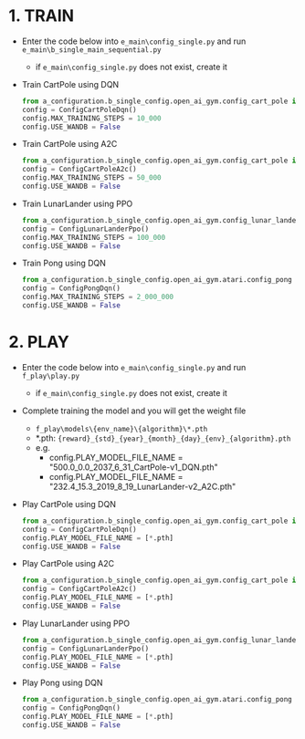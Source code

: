 # 1. TRAIN
- Enter the code below into ```e_main\config_single.py``` and run ```e_main\b_single_main_sequential.py``` 
  - if ```e_main\config_single.py``` does not exist, create it
  
- Train CartPole using DQN
  ```python
  from a_configuration.b_single_config.open_ai_gym.config_cart_pole import ConfigCartPoleDqn
  config = ConfigCartPoleDqn()
  config.MAX_TRAINING_STEPS = 10_000
  config.USE_WANDB = False 
  ``` 
- Train CartPole using A2C
  ```python
  from a_configuration.b_single_config.open_ai_gym.config_cart_pole import ConfigCartPoleA2c
  config = ConfigCartPoleA2c()
  config.MAX_TRAINING_STEPS = 50_000
  config.USE_WANDB = False
  ```
- Train LunarLander using PPO
  ```python
  from a_configuration.b_single_config.open_ai_gym.config_lunar_lander import ConfigLunarLanderPpo
  config = ConfigLunarLanderPpo()
  config.MAX_TRAINING_STEPS = 100_000
  config.USE_WANDB = False  
  ```
- Train Pong using DQN
  ```python
  from a_configuration.b_single_config.open_ai_gym.atari.config_pong import ConfigPongDqn
  config = ConfigPongDqn()
  config.MAX_TRAINING_STEPS = 2_000_000
  config.USE_WANDB = False  
  ```
  
# 2. PLAY
- Enter the code below into ```e_main\config_single.py``` and run ```f_play\play.py``` 
  - if ```e_main\config_single.py``` does not exist, create it


- Complete training the model and you will get the weight file
  - ```f_play\models\{env_name}\{algorithm}\*.pth```
  - *.pth: ```{reward}_{std}_{year}_{month}_{day}_{env}_{algorithm}.pth```
  - e.g.
    - config.PLAY_MODEL_FILE_NAME = "500.0_0.0_2037_6_31_CartPole-v1_DQN.pth"
    - config.PLAY_MODEL_FILE_NAME = "232.4_15.3_2019_8_19_LunarLander-v2_A2C.pth"


- Play CartPole using DQN
  ```python
  from a_configuration.b_single_config.open_ai_gym.config_cart_pole import ConfigCartPoleDqn
  config = ConfigCartPoleDqn()
  config.PLAY_MODEL_FILE_NAME = [*.pth]
  config.USE_WANDB = False 
  ``` 
- Play CartPole using A2C
  ```python
  from a_configuration.b_single_config.open_ai_gym.config_cart_pole import ConfigCartPoleA2c
  config = ConfigCartPoleA2c()
  config.PLAY_MODEL_FILE_NAME = [*.pth]
  config.USE_WANDB = False
  ```
- Play LunarLander using PPO
  ```python
  from a_configuration.b_single_config.open_ai_gym.config_lunar_lander import ConfigLunarLanderPpo
  config = ConfigLunarLanderPpo()
  config.PLAY_MODEL_FILE_NAME = [*.pth]
  config.USE_WANDB = False  
  ```
- Play Pong using DQN
  ```python
  from a_configuration.b_single_config.open_ai_gym.atari.config_pong import ConfigPongDqn
  config = ConfigPongDqn()
  config.PLAY_MODEL_FILE_NAME = [*.pth]
  config.USE_WANDB = False  
  ```